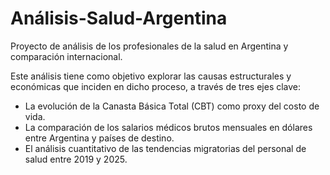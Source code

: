 # Análisis-Salud-Argentina



Proyecto de análisis de los profesionales de la salud en Argentina y comparación internacional.



Este análisis tiene como objetivo explorar las causas estructurales y económicas que inciden en dicho proceso, a través de tres ejes clave:



* La evolución de la Canasta Básica Total (CBT) como proxy del costo de vida.
* La comparación de los salarios médicos brutos mensuales en dólares entre Argentina y países de destino.
* El análisis cuantitativo de las tendencias migratorias del personal de salud entre 2019 y 2025.
